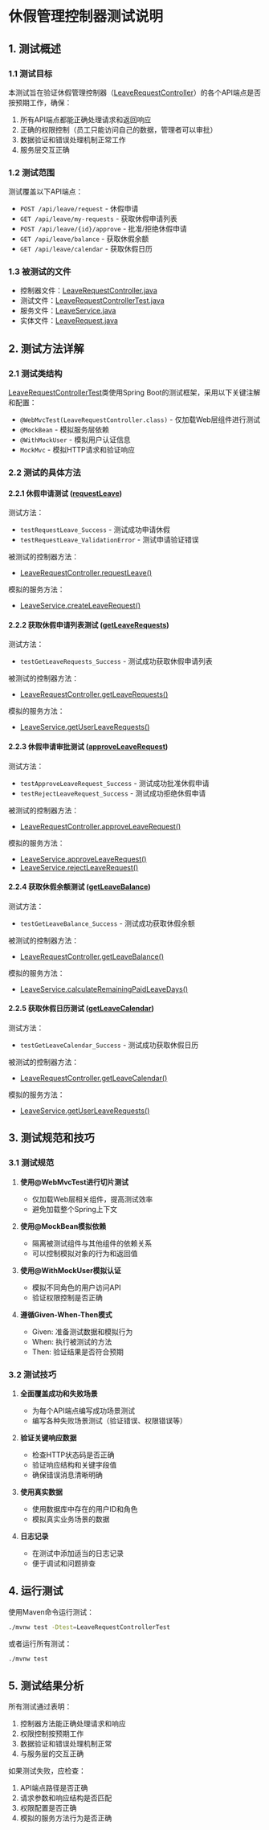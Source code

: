 # 休假管理控制器测试说明

## 1. 测试概述

### 1.1 测试目标

本测试旨在验证休假管理控制器（[LeaveRequestController](file:///F:/Company_system_project/company_backend/src/main/java/com/example/companybackend/controller/LeaveRequestController.java)）的各个API端点是否按预期工作，确保：
1. 所有API端点都能正确处理请求和返回响应
2. 正确的权限控制（员工只能访问自己的数据，管理者可以审批）
3. 数据验证和错误处理机制正常工作
4. 服务层交互正确

### 1.2 测试范围

测试覆盖以下API端点：
- `POST /api/leave/request` - 休假申请
- `GET /api/leave/my-requests` - 获取休假申请列表
- `POST /api/leave/{id}/approve` - 批准/拒绝休假申请
- `GET /api/leave/balance` - 获取休假余额
- `GET /api/leave/calendar` - 获取休假日历

### 1.3 被测试的文件

- 控制器文件：[LeaveRequestController.java](file:///F:/Company_system_project/company_backend/src/main/java/com/example/companybackend/controller/LeaveRequestController.java)
- 测试文件：[LeaveRequestControllerTest.java](file:///F:/Company_system_project/company_backend/src/test/java/com/example/companybackend/controller/LeaveRequestControllerTest.java)
- 服务文件：[LeaveService.java](file:///F:/Company_system_project/company_backend/src/main/java/com/example/companybackend/service/LeaveService.java)
- 实体文件：[LeaveRequest.java](file:///F:/Company_system_project/company_backend/src/main/java/com/example/companybackend/entity/LeaveRequest.java)

## 2. 测试方法详解

### 2.1 测试类结构

[LeaveRequestControllerTest](file:///F:/Company_system_project/company_backend/src/test/java/com/example/companybackend/controller/LeaveRequestControllerTest.java)类使用Spring Boot的测试框架，采用以下关键注解和配置：

- `@WebMvcTest(LeaveRequestController.class)` - 仅加载Web层组件进行测试
- `@MockBean` - 模拟服务层依赖
- `@WithMockUser` - 模拟用户认证信息
- `MockMvc` - 模拟HTTP请求和验证响应

### 2.2 测试的具体方法

#### 2.2.1 休假申请测试 ([requestLeave](file:///F:/Company_system_project/company_backend/src/main/java/com/example/companybackend/controller/LeaveRequestController.java#L52-L84))

测试方法：
- `testRequestLeave_Success` - 测试成功申请休假
- `testRequestLeave_ValidationError` - 测试申请验证错误

被测试的控制器方法：
- [LeaveRequestController.requestLeave()](file:///F:/Company_system_project/company_backend/src/main/java/com/example/companybackend/controller/LeaveRequestController.java#L52-L84)

模拟的服务方法：
- [LeaveService.createLeaveRequest()](file:///F:/Company_system_project/company_backend/src/main/java/com/example/companybackend/service/LeaveService.java#L52-L101)

#### 2.2.2 获取休假申请列表测试 ([getLeaveRequests](file:///F:/Company_system_project/company_backend/src/main/java/com/example/companybackend/controller/LeaveRequestController.java#L91-L130))

测试方法：
- `testGetLeaveRequests_Success` - 测试成功获取休假申请列表

被测试的控制器方法：
- [LeaveRequestController.getLeaveRequests()](file:///F:/Company_system_project/company_backend/src/main/java/com/example/companybackend/controller/LeaveRequestController.java#L91-L130)

模拟的服务方法：
- [LeaveService.getUserLeaveRequests()](file:///F:/Company_system_project/company_backend/src/main/java/com/example/companybackend/service/LeaveService.java#L152-L161)

#### 2.2.3 休假申请审批测试 ([approveLeaveRequest](file:///F:/Company_system_project/company_backend/src/main/java/com/example/companybackend/controller/LeaveRequestController.java#L138-L197))

测试方法：
- `testApproveLeaveRequest_Success` - 测试成功批准休假申请
- `testRejectLeaveRequest_Success` - 测试成功拒绝休假申请

被测试的控制器方法：
- [LeaveRequestController.approveLeaveRequest()](file:///F:/Company_system_project/company_backend/src/main/java/com/example/companybackend/controller/LeaveRequestController.java#L138-L197)

模拟的服务方法：
- [LeaveService.approveLeaveRequest()](file:///F:/Company_system_project/company_backend/src/main/java/com/example/companybackend/service/LeaveService.java#L203-L248)
- [LeaveService.rejectLeaveRequest()](file:///F:/Company_system_project/company_backend/src/main/java/com/example/companybackend/service/LeaveService.java#L251-L281)

#### 2.2.4 获取休假余额测试 ([getLeaveBalance](file:///F:/Company_system_project/company_backend/src/main/java/com/example/companybackend/controller/LeaveRequestController.java#L205-L233))

测试方法：
- `testGetLeaveBalance_Success` - 测试成功获取休假余额

被测试的控制器方法：
- [LeaveRequestController.getLeaveBalance()](file:///F:/Company_system_project/company_backend/src/main/java/com/example/companybackend/controller/LeaveRequestController.java#L205-L233)

模拟的服务方法：
- [LeaveService.calculateRemainingPaidLeaveDays()](file:///F:/Company_system_project/company_backend/src/main/java/com/example/companybackend/service/LeaveService.java#L363-L373)

#### 2.2.5 获取休假日历测试 ([getLeaveCalendar](file:///F:/Company_system_project/company_backend/src/main/java/com/example/companybackend/controller/LeaveRequestController.java#L241-L281))

测试方法：
- `testGetLeaveCalendar_Success` - 测试成功获取休假日历

被测试的控制器方法：
- [LeaveRequestController.getLeaveCalendar()](file:///F:/Company_system_project/company_backend/src/main/java/com/example/companybackend/controller/LeaveRequestController.java#L241-L281)

模拟的服务方法：
- [LeaveService.getUserLeaveRequests()](file:///F:/Company_system_project/company_backend/src/main/java/com/example/companybackend/service/LeaveService.java#L152-L161)

## 3. 测试规范和技巧

### 3.1 测试规范

1. **使用@WebMvcTest进行切片测试**
   - 仅加载Web层相关组件，提高测试效率
   - 避免加载整个Spring上下文

2. **使用@MockBean模拟依赖**
   - 隔离被测试组件与其他组件的依赖关系
   - 可以控制模拟对象的行为和返回值

3. **使用@WithMockUser模拟认证**
   - 模拟不同角色的用户访问API
   - 验证权限控制是否正确

4. **遵循Given-When-Then模式**
   - Given: 准备测试数据和模拟行为
   - When: 执行被测试的方法
   - Then: 验证结果是否符合预期

### 3.2 测试技巧

1. **全面覆盖成功和失败场景**
   - 为每个API端点编写成功场景测试
   - 编写各种失败场景测试（验证错误、权限错误等）

2. **验证关键响应数据**
   - 检查HTTP状态码是否正确
   - 验证响应结构和关键字段值
   - 确保错误消息清晰明确

3. **使用真实数据**
   - 使用数据库中存在的用户ID和角色
   - 模拟真实业务场景的数据

4. **日志记录**
   - 在测试中添加适当的日志记录
   - 便于调试和问题排查

## 4. 运行测试

使用Maven命令运行测试：

```bash
./mvnw test -Dtest=LeaveRequestControllerTest
```

或者运行所有测试：

```bash
./mvnw test
```

## 5. 测试结果分析

所有测试通过表明：
1. 控制器方法能正确处理请求和响应
2. 权限控制按预期工作
3. 数据验证和错误处理机制正常
4. 与服务层的交互正确

如果测试失败，应检查：
1. API端点路径是否正确
2. 请求参数和响应结构是否匹配
3. 权限配置是否正确
4. 模拟的服务方法行为是否正确
